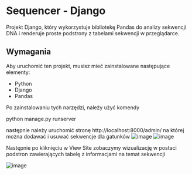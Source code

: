 # Sequencer - Django

Projekt Django, który wykorzystuje bibliotekę Pandas do analizy sekwencji DNA i renderuje proste podstrony z tabelami sekwencji w przeglądarce.

## Wymagania

Aby uruchomić ten projekt, musisz mieć zainstalowane następujące elementy:

- Python 
- Django 
- Pandas 

Po zainstalowaniu tych narzędzi, należy użyć komendy

python manage.py runserver

następnie należy uruchomić stronę http://localhost:8000/admin/ na której można dodawać i usuwać sekwencje dla gatunków
![image](https://github.com/MilenaJasiolek/Sequencer/assets/125980721/c4b1f4c0-4bb8-4bb3-b3b5-7dedbdfe17d7)
![image](https://github.com/MilenaJasiolek/Sequencer/assets/125980721/4b475b01-3420-4f14-bd62-c20114867161)

Następnie po kliknięciu w View Site zobaczymy wizualizację w postaci podstron zawierających tabelę z informacjami na temat sekwencji

![image](https://github.com/MilenaJasiolek/Sequencer/assets/125980721/de2623fc-9f55-4bf2-b559-217805dd12b3)
